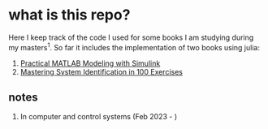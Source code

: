 # what is this repo?
Here I keep track of the code I used for some books I am studying during my masters<sup>1</sup>.
So far it includes the implementation of two books using julia:

1. [Practical MATLAB Modeling with Simulink](https://link.springer.com/book/10.1007/978-1-4842-5799-9)
2. [Mastering System Identification in 100 Exercises](https://onlinelibrary.wiley.com/doi/book/10.1002/9781118218532)

## notes
1. In computer and control systems (Feb 2023 - )
